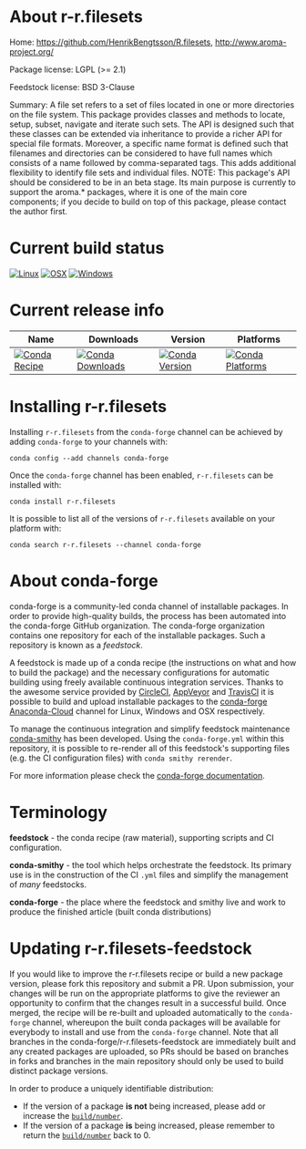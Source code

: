 About r-r.filesets
==================

Home: https://github.com/HenrikBengtsson/R.filesets, http://www.aroma-project.org/

Package license: LGPL (>= 2.1)

Feedstock license: BSD 3-Clause

Summary: A file set refers to a set of files located in one or more directories on the file system.  This package provides classes and methods to locate, setup, subset, navigate and iterate such sets.  The API is designed such that these classes can be extended via inheritance to provide a richer API for special file formats.  Moreover, a specific name format is defined such that filenames and directories can be considered to have full names which consists of a name followed by comma-separated tags.  This adds additional flexibility to identify file sets and individual files.  NOTE: This package's API should be considered to be in an beta stage.  Its main purpose is currently to support the aroma.* packages, where it is one of the main core components; if you decide to build on top of this package, please contact the author first.



Current build status
====================

[![Linux](https://img.shields.io/circleci/project/github/conda-forge/r-r.filesets-feedstock/master.svg?label=Linux)](https://circleci.com/gh/conda-forge/r-r.filesets-feedstock)
[![OSX](https://img.shields.io/travis/conda-forge/r-r.filesets-feedstock/master.svg?label=macOS)](https://travis-ci.org/conda-forge/r-r.filesets-feedstock)
[![Windows](https://img.shields.io/appveyor/ci/conda-forge/r-r.filesets-feedstock/master.svg?label=Windows)](https://ci.appveyor.com/project/conda-forge/r-r-filesets-feedstock/branch/master)

Current release info
====================

| Name | Downloads | Version | Platforms |
| --- | --- | --- | --- |
| [![Conda Recipe](https://img.shields.io/badge/recipe-r--r.filesets-green.svg)](https://anaconda.org/conda-forge/r-r.filesets) | [![Conda Downloads](https://img.shields.io/conda/dn/conda-forge/r-r.filesets.svg)](https://anaconda.org/conda-forge/r-r.filesets) | [![Conda Version](https://img.shields.io/conda/vn/conda-forge/r-r.filesets.svg)](https://anaconda.org/conda-forge/r-r.filesets) | [![Conda Platforms](https://img.shields.io/conda/pn/conda-forge/r-r.filesets.svg)](https://anaconda.org/conda-forge/r-r.filesets) |

Installing r-r.filesets
=======================

Installing `r-r.filesets` from the `conda-forge` channel can be achieved by adding `conda-forge` to your channels with:

```
conda config --add channels conda-forge
```

Once the `conda-forge` channel has been enabled, `r-r.filesets` can be installed with:

```
conda install r-r.filesets
```

It is possible to list all of the versions of `r-r.filesets` available on your platform with:

```
conda search r-r.filesets --channel conda-forge
```


About conda-forge
=================

conda-forge is a community-led conda channel of installable packages.
In order to provide high-quality builds, the process has been automated into the
conda-forge GitHub organization. The conda-forge organization contains one repository
for each of the installable packages. Such a repository is known as a *feedstock*.

A feedstock is made up of a conda recipe (the instructions on what and how to build
the package) and the necessary configurations for automatic building using freely
available continuous integration services. Thanks to the awesome service provided by
[CircleCI](https://circleci.com/), [AppVeyor](https://www.appveyor.com/)
and [TravisCI](https://travis-ci.org/) it is possible to build and upload installable
packages to the [conda-forge](https://anaconda.org/conda-forge)
[Anaconda-Cloud](https://anaconda.org/) channel for Linux, Windows and OSX respectively.

To manage the continuous integration and simplify feedstock maintenance
[conda-smithy](https://github.com/conda-forge/conda-smithy) has been developed.
Using the ``conda-forge.yml`` within this repository, it is possible to re-render all of
this feedstock's supporting files (e.g. the CI configuration files) with ``conda smithy rerender``.

For more information please check the [conda-forge documentation](https://conda-forge.org/docs/).

Terminology
===========

**feedstock** - the conda recipe (raw material), supporting scripts and CI configuration.

**conda-smithy** - the tool which helps orchestrate the feedstock.
                   Its primary use is in the construction of the CI ``.yml`` files
                   and simplify the management of *many* feedstocks.

**conda-forge** - the place where the feedstock and smithy live and work to
                  produce the finished article (built conda distributions)


Updating r-r.filesets-feedstock
===============================

If you would like to improve the r-r.filesets recipe or build a new
package version, please fork this repository and submit a PR. Upon submission,
your changes will be run on the appropriate platforms to give the reviewer an
opportunity to confirm that the changes result in a successful build. Once
merged, the recipe will be re-built and uploaded automatically to the
`conda-forge` channel, whereupon the built conda packages will be available for
everybody to install and use from the `conda-forge` channel.
Note that all branches in the conda-forge/r-r.filesets-feedstock are
immediately built and any created packages are uploaded, so PRs should be based
on branches in forks and branches in the main repository should only be used to
build distinct package versions.

In order to produce a uniquely identifiable distribution:
 * If the version of a package **is not** being increased, please add or increase
   the [``build/number``](https://conda.io/docs/user-guide/tasks/build-packages/define-metadata.html#build-number-and-string).
 * If the version of a package **is** being increased, please remember to return
   the [``build/number``](https://conda.io/docs/user-guide/tasks/build-packages/define-metadata.html#build-number-and-string)
   back to 0.
